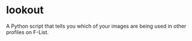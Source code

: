 # lookout
A Python script that tells you which of your images are being used in other profiles on F-List.
